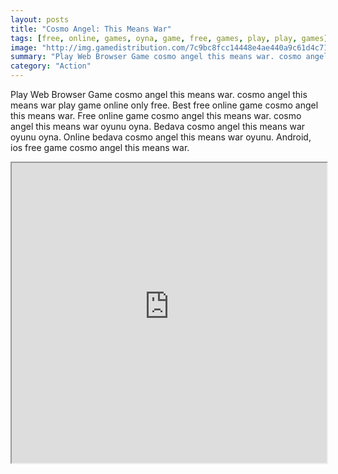 ```yaml
---
layout: posts
title: "Cosmo Angel: This Means War"
tags: [free, online, games, oyna, game, free, games, play, play, games]
image: "http://img.gamedistribution.com/7c9bc8fcc14448e4ae440a9c61d4c715.jpg"
summary: "Play Web Browser Game cosmo angel this means war. cosmo angel this means war play game online only free. Best free online game cosmo angel this means war. Free online game cosmo angel this means war. cosmo angel this means war oyunu oyna. Bedava cosmo angel this means war oyunu oyna. Online bedava cosmo angel this means war oyunu. Android, ios free game cosmo angel this means war."
category: "Action"
---
```


Play Web Browser Game cosmo angel this means war. cosmo angel this means war play game online only free. Best free online game cosmo angel this means war. Free online game cosmo angel this means war. cosmo angel this means war oyunu oyna. Bedava cosmo angel this means war oyunu oyna. Online bedava cosmo angel this means war oyunu. Android, ios free game cosmo angel this means war.

<iframe width="100%" height="480px;" src="http://flash.gamedistribution.com?game=7c9bc8fcc14448e4ae440a9c61d4c715"></iframe>